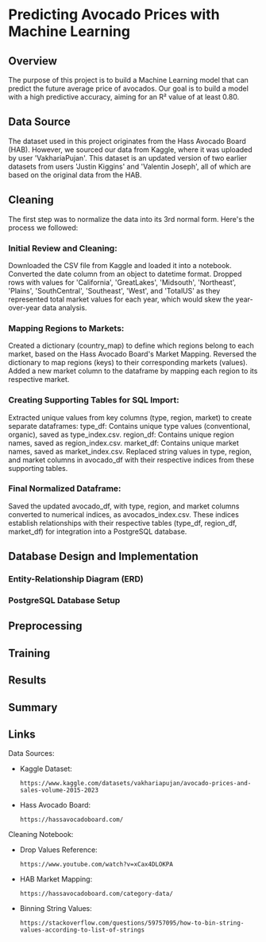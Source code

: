 # Predicting Avocado Prices with Machine Learning

## Overview
The purpose of this project is to build a Machine Learning model that can predict the future average price of avocados.
Our goal is to build a model with a high predictive accuracy, aiming for an R² value of at least 0.80.

## Data Source
The dataset used in this project originates from the Hass Avocado Board (HAB). However, we sourced our data from Kaggle, 
where it was uploaded by user 'VakhariaPujan'. This dataset is an updated version of two earlier datasets from users 
'Justin Kiggins' and 'Valentin Joseph', all of which are based on the original data from the HAB.

## Cleaning
The first step was to normalize the data into its 3rd normal form. Here's the process we followed:

### Initial Review and Cleaning:

Downloaded the CSV file from Kaggle and loaded it into a notebook.
Converted the date column from an object to datetime format.
Dropped rows with values for 'California', 'GreatLakes', 'Midsouth', 'Northeast', 'Plains', 'SouthCentral', 'Southeast', 'West', and 'TotalUS' 
as they represented total market values for each year, which would skew the year-over-year data analysis.

### Mapping Regions to Markets:

Created a dictionary (country_map) to define which regions belong to each market, based on the Hass Avocado Board's Market Mapping.
Reversed the dictionary to map regions (keys) to their corresponding markets (values).
Added a new market column to the dataframe by mapping each region to its respective market.

### Creating Supporting Tables for SQL Import:

Extracted unique values from key columns (type, region, market) to create separate dataframes:
type_df: Contains unique type values (conventional, organic), saved as type_index.csv.
region_df: Contains unique region names, saved as region_index.csv.
market_df: Contains unique market names, saved as market_index.csv.
Replaced string values in type, region, and market columns in avocado_df with their respective indices from these supporting tables.

### Final Normalized Dataframe:

Saved the updated avocado_df, with type, region, and market columns converted to numerical indices, as avocados_index.csv.
These indices establish relationships with their respective tables (type_df, region_df, market_df) for integration into a PostgreSQL database.

## Database Design and Implementation

### Entity-Relationship Diagram (ERD)


### PostgreSQL Database Setup


## Preprocessing



## Training



## Results



## Summary



## Links
Data Sources:

* Kaggle Dataset:

      https://www.kaggle.com/datasets/vakhariapujan/avocado-prices-and-sales-volume-2015-2023

* Hass Avocado Board:

      https://hassavocadoboard.com/

Cleaning Notebook:

* Drop Values Reference:

      https://www.youtube.com/watch?v=xCax4DLOKPA
 
* HAB Market Mapping:

      https://hassavocadoboard.com/category-data/

* Binning String Values:

      https://stackoverflow.com/questions/59757095/how-to-bin-string-values-according-to-list-of-strings